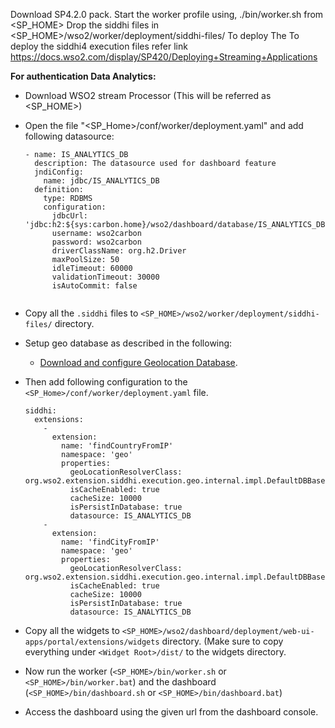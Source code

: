 Download SP4.2.0 pack.
Start the worker profile using, ./bin/worker.sh from <SP_HOME>
Drop the siddhi files in <SP_HOME>/wso2/worker/deployment/siddhi-files/
To deploy The To deploy the siddhi4 execution files refer link https://docs.wso2.com/display/SP420/Deploying+Streaming+Applications

**For authentication Data Analytics:**
- Download WSO2 stream Processor (This will be referred as <SP_HOME>)
- Open the file "<SP_Home>/conf/worker/deployment.yaml" and add following datasource:
    ```
    - name: IS_ANALYTICS_DB
      description: The datasource used for dashboard feature
      jndiConfig:
        name: jdbc/IS_ANALYTICS_DB
      definition:
        type: RDBMS
        configuration:
          jdbcUrl: 'jdbc:h2:${sys:carbon.home}/wso2/dashboard/database/IS_ANALYTICS_DB;AUTO_SERVER=TRUE'
          username: wso2carbon
          password: wso2carbon
          driverClassName: org.h2.Driver
          maxPoolSize: 50
          idleTimeout: 60000
          validationTimeout: 30000
          isAutoCommit: false
              
- Copy all the `.siddhi` files to `<SP_HOME>/wso2/worker/deployment/siddhi-files/` directory.

- Setup geo database as described in the following:
    - [Download and configure Geolocation Database](https://docs.wso2.com/display/AM210/Configuring+Geolocation+Based+Statistics).    

- Then add following configuration to the `<SP_Home>/conf/worker/deployment.yaml` file.

    ```
    siddhi:
      extensions:
        -
          extension:
            name: 'findCountryFromIP'
            namespace: 'geo'
            properties:
              geoLocationResolverClass: org.wso2.extension.siddhi.execution.geo.internal.impl.DefaultDBBasedGeoLocationResolver
              isCacheEnabled: true
              cacheSize: 10000
              isPersistInDatabase: true
              datasource: IS_ANALYTICS_DB
        -
          extension:
            name: 'findCityFromIP'
            namespace: 'geo'
            properties:
              geoLocationResolverClass: org.wso2.extension.siddhi.execution.geo.internal.impl.DefaultDBBasedGeoLocationResolver
              isCacheEnabled: true
              cacheSize: 10000
              isPersistInDatabase: true
              datasource: IS_ANALYTICS_DB

- Copy all the widgets to `<SP_HOME>/wso2/dashboard/deployment/web-ui-apps/portal/extensions/widgets` directory. (Make sure to copy everything under `<Widget Root>/dist/` to the widgets directory.
  
- Now run the worker (`<SP_HOME>/bin/worker.sh` or `<SP_HOME>/bin/worker.bat`) and the dashboard (`<SP_HOME>/bin/dashboard.sh` or `<SP_HOME>/bin/dashboard.bat`)
- Access the dashboard using the given url from the dashboard console.
